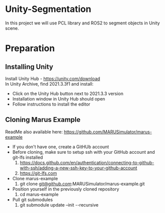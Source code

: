 # Unity-Segmentation
In this project we will use PCL library and ROS2 to segment objects in Unity scene.
# Preparation
## Installing Unity <br/>
Install Unity Hub - https://unity.com/download <br/>
In Unity Archive, find 2021.3.3f1 and install: <br/>
  - Click on the Unity Hub button next to 2021.3.3 version <br/>
  - Installation window in Unity Hub should open <br/>
  - Follow instructions to install the editor <br/>
## Cloning Marus Example
ReadMe also available here: https://github.com/MARUSimulator/marus-example <br/>
- If you don't have one, create a GitHUb account <br/>
- Before cloning, make sure to setup ssh with your GitHub account and git-lfs installed <br/>
  1. https://docs.github.com/en/authentication/connecting-to-github-with-ssh/adding-a-new-ssh-key-to-your-github-account <br/>
  2. https://git-lfs.com <br/>
- Clone marus-example <br/>
  1. git clone git@github.com:MARUSimulator/marus-example.git <br/>
- Position yourself in the previously cloned repository <br/>
  1. cd marus-example <br/>
- Pull git submodules <br/>
  1. git submodule update –init --recursive <br/>
